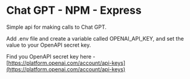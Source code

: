 # Chat GPT - NPM - Express

Simple api for making calls to Chat GPT. 

Add .env file and create a variable called OPENAI_API_KEY, and set the value to your OpenAPI secret key.

Find you OpenAPI secret key here - [https://platform.openai.com/account/api-keys](https://platform.openai.com/account/api-keys)
